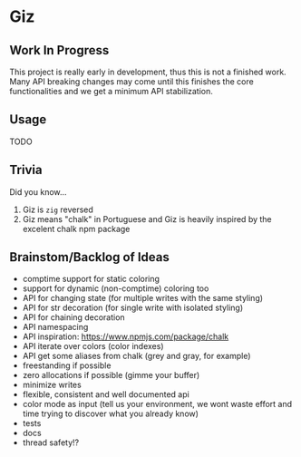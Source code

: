 # Giz

## Work In Progress

This project is really early in development, thus this is not a finished work.
Many API breaking changes may come until this finishes the core functionalities and we get a minimum API stabilization.

## Usage

TODO

## Trivia

Did you know...

1. Giz is `zig` reversed
2. Giz means "chalk" in Portuguese and Giz is heavily inspired by the excelent chalk npm package

## Brainstom/Backlog of Ideas

- comptime support for static coloring
- support for dynamic (non-comptime) coloring too
- API for changing state (for multiple writes with the same styling)
- API for str decoration (for single write with isolated styling)
- API for chaining decoration
- API namespacing
- API inspiration: https://www.npmjs.com/package/chalk
- API iterate over colors (color indexes)
- API get some aliases from chalk (grey and gray, for example)
- freestanding if possible
- zero allocations if possible (gimme your buffer)
- minimize writes
- flexible, consistent and well documented api
- color mode as input (tell us your environment, we wont waste effort and time trying to discover what you already know)
- tests
- docs
- thread safety!?
